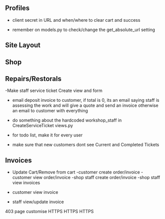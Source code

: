 ## Profiles

- client secret in URL and when/where to clear cart and success 

- remember on models.py to check/change the get_absolute_url setting

## Site Layout

## Shop

## Repairs/Restorals

-Make staff service ticket Create view and form

- email deposit invoice to customer, if total is 0, its an email
  saying staff is assessing the work and will give a quote and send an invoice
  otherwise an email to customer with everything

- do something about the hardcoded workshop_staff in
  CreateServiceTicket views.py

- for todo list, make it for every user
- make sure that new customers dont see Current and Completed Tickets

## Invoices

- Update Cart/Remove from cart
  -customer create order/invoice
  -customer view order/invoice
  -shop staff create order/invoice
  -shop staff view invoices

- customer view invoice
- staff view/update invoice

403 page customise
HTTPS HTTPS HTTPS






